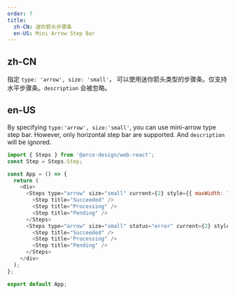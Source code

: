 ```yaml
---
order: 7
title:
  zh-CN: 迷你箭头步骤条
  en-US: Mini Arrow Step Bar
---
```


## zh-CN

指定 `type: 'arrow', size: 'small'`， 可以使用迷你箭头类型的步骤条。仅支持水平步骤条。`description` 会被忽略。

## en-US

By specifying `type:'arrow', size:'small'`, you can use mini-arrow type step bar. However, only horizontal step bar are supported. And `description` will be ignored.

```js
import { Steps } from '@arco-design/web-react';
const Step = Steps.Step;

const App = () => {
  return (
    <div>
      <Steps type="arrow" size="small" current={2} style={{ maxWidth: 780, marginBottom: 20 }}>
        <Step title="Succeeded" />
        <Step title="Processing" />
        <Step title="Pending" />
      </Steps>
      <Steps type="arrow" size="small" status="error" current={2} style={{ maxWidth: 780 }}>
        <Step title="Succeeded" />
        <Step title="Processing" />
        <Step title="Pending" />
      </Steps>
    </div>
  );
};

export default App;
```
